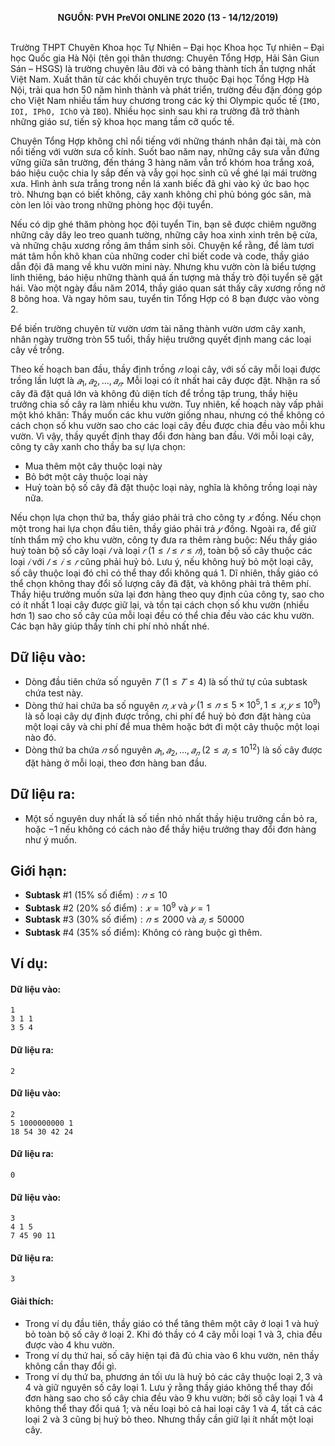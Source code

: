 **<center>NGUỒN: PVH PreVOI ONLINE 2020 (13 - 14/12/2019)</center>**
<br>

Trường THPT Chuyên Khoa học Tự Nhiên – Đại học Khoa học Tự nhiên – Đại học Quốc gia Hà Nội (tên gọi thân thương: Chuyên Tổng Hợp, Hải Sản Giun Sán – HSGS) là trường chuyên lâu đời và có bảng thành tích ấn tượng nhất Việt Nam. Xuất thân từ các khối chuyên trực thuộc Đại học Tổng Hợp Hà Nội, trải qua hơn 50 năm hình thành và phát triển, trường đều đặn đóng góp cho Việt Nam nhiều tấm huy chương trong các kỳ thi Olympic quốc tế (`IMO, IOI, IPhO, IChO` và `IBO`). Nhiều học sinh sau khi ra trường đã trở thành những giáo sư, tiến sỹ khoa học mang tầm cỡ quốc tế.

Chuyên Tổng Hợp không chỉ nổi tiếng với những thánh nhân đại tài, mà còn nổi tiếng với vườn sưa cổ kính. Suốt bao năm nay, những cây sưa vẫn đứng vững giữa sân trường, đến tháng $3$ hàng năm vẫn trổ khóm hoa trắng xoá, báo hiệu cuộc chia ly sắp đến và vẫy gọi học sinh cũ về ghé lại mái trường xưa. Hình ảnh sưa trắng trong nền lá xanh biếc đã ghi vào ký ức bao học trò. Nhưng bạn có biết không, cây xanh không chỉ phủ bóng góc sân, mà còn len lỏi vào trong những phòng học đội tuyển.

Nếu có dịp ghé thăm phòng học đội tuyển Tin, bạn sẽ được chiêm ngưỡng những cây dây leo treo quanh tường, những cây hoa xinh xinh trên bệ cửa, và những chậu xương rồng âm thầm sinh sôi. Chuyện kể rằng, để làm tươi mát tâm hồn khô khan của những coder chỉ biết code và code, thầy giáo dẫn đội đã mang về khu vườn mini này. Nhưng khu vườn còn là biểu tượng linh thiêng, báo hiệu những thành quá ấn tượng mà thầy trò đội tuyển sẽ gặt hái. Vào một ngày đầu năm $2014$, thầy giáo quan sát thấy cây xương rồng nở $8$ bông hoa. Và ngay hôm sau, tuyển tin Tổng Hợp có $8$ bạn được vào vòng $2$.

Để biến trường chuyên từ vườn ươm tài năng thành vườn ươm cây xanh, nhân ngày trường tròn $55$ tuổi, thầy hiệu trưởng quyết định mang các loại cây về trồng.

Theo kế hoạch ban đầu, thầy định trồng $𝑛$ loại cây, với số cây mỗi loại được trồng lần lượt là $𝑎_1, 𝑎_2, … , 𝑎_𝑛$. Mỗi loại có ít nhất hai cây được đặt. Nhận ra số cây đã đặt quá lớn và không đủ diện tích để trồng tập trung, thầy hiệu trưởng chia số cây ra làm nhiều khu vườn. Tuy nhiên, kế hoạch này vấp phải một khó khăn: Thầy muốn các khu vườn giống nhau, nhưng có thể không có cách chọn số khu vườn sao cho các loại cây đều được chia đều vào mỗi khu vườn. Vì vậy, thầy quyết định thay đổi đơn hàng ban đầu. Với mỗi loại cây, công ty cây xanh cho thầy ba sự lựa chọn:
- Mua thêm một cây thuộc loại này 
- Bỏ bớt một cây thuộc loại này 
- Huỷ toàn bộ số cây đã đặt thuộc loại này, nghĩa là không trồng loại này nữa. 

Nếu chọn lựa chọn thứ ba, thầy giáo phải trả cho công ty $𝑥$ đồng. Nếu chọn một trong hai lựa chọn đầu tiên, thầy giáo phải trả $𝑦$ đồng. Ngoài ra, để giữ tính thẩm mỹ cho khu vườn, công ty đưa ra thêm ràng buộc: Nếu thầy giáo huỷ toàn bộ số cây loại $𝑙$ và loại $𝑟$ $(1 ≤ 𝑙 ≤ 𝑟 ≤ 𝑛)$, toàn bộ số cây thuộc các loại $𝑖$ với $𝑙 ≤ 𝑖 ≤ 𝑟$ cũng phải huỷ bỏ. Lưu ý, nếu không huỷ bỏ một loại cây, số cây thuộc loại đó chỉ có thể thay đổi không quá $1$. Dĩ nhiên, thầy giáo có thể chọn không thay đổi số lượng cây đã đặt, và không phải trả thêm phí. Thầy hiệu trưởng muốn sửa lại đơn hàng theo quy định của công ty, sao cho có ít nhất $1$ loại cây được giữ lại, và tồn tại cách chọn số khu vườn (nhiều hơn $1$) sao cho số cây của mỗi loại đều có thể chia đều vào các khu vườn. Các bạn hãy giúp thầy tính chi phí nhỏ nhất nhé.

## Dữ liệu vào:
- Dòng đầu tiên chứa số nguyên $𝑇$ $(1 ≤ 𝑇 ≤ 4)$ là số thứ tự của subtask chứa test này.
- Dòng thứ hai chứa ba số nguyên $𝑛, 𝑥$ và $𝑦$ $(1 ≤ 𝑛 ≤ 5 \times 10^5, 1 ≤ 𝑥, 𝑦 ≤ 10^9)$ là số loại cây dự định được trồng, chi phí để huỷ bỏ đơn đặt hàng của một loại cây và chi phí để mua thêm hoặc bớt đi một cây thuộc một loại nào đó.
- Dòng thứ ba chứa $𝑛$ số nguyên $𝑎_1, 𝑎_2, … , 𝑎_𝑛\ (2 ≤ 𝑎_𝑖 ≤ 10^{12})$ là số cây được đặt hàng ở mỗi loại, theo đơn hàng ban đầu.

## Dữ liệu ra:
- Một số nguyên duy nhất là số tiền nhỏ nhất thầy hiệu trưởng cần bỏ ra, hoặc $−1$ nếu không có cách nào để thầy hiệu trưởng thay đổi đơn hàng như ý muốn.

## Giới hạn:
- **Subtask** $\#1$ $(15\%\text{ số điểm}): 𝑛 ≤ 10$ 
- **Subtask** $\#2$ $(20\% \text{ số điểm}): 𝑥 = 10^9\text{ và }𝑦 = 1$ 
- **Subtask** $\#3$ $(30\% \text{ số điểm}): 𝑛 ≤ 2000\text{ và }𝑎_𝑖 ≤ 50000$ 
- **Subtask** $\#4$ $(35\% \text{ số điểm}):$ Không có ràng buộc gì thêm. 

## Ví dụ:
#### Dữ liệu vào:
```
1
3 1 1
3 5 4
```

#### Dữ liệu ra:
```
2
```

#### Dữ liệu vào:
```
2
5 1000000000 1
18 54 30 42 24
```

#### Dữ liệu ra:
```
0
```

#### Dữ liệu vào:
```
3
4 1 5
7 45 90 11
```

#### Dữ liệu ra:
```
3
```

#### Giải thích:
- Trong ví dụ đầu tiên, thầy giáo có thể tăng thêm một cây ở loại $1$ và huỷ bỏ toàn bộ số cây ở loại $2$. Khi đó thầy có $4$ cây mỗi loại $1$ và $3$, chia đều được vào $4$ khu vườn.
- Trong ví dụ thứ hai, số cây hiện tại đã đủ chia vào $6$ khu vườn, nên thầy không cần thay đổi gì. 
- Trong ví dụ thứ ba, phương án tối ưu là huỷ bỏ các cây thuộc loại $2, 3$ và $4$ và giữ nguyên số cây loại $1$. Lưu ý rằng thầy giáo không thể thay đổi đơn hàng sao cho số cây chia đều vào $9$ khu vườn; bởi số cây loại $1$ và $4$ không thể thay đổi quá $1$; và nếu loại bỏ cả hai loại cây $1$ và $4$, tất cả các loại $2$ và $3$ cũng bị huỷ bỏ theo. Nhưng thầy cần giữ lại ít nhất một loại cây.